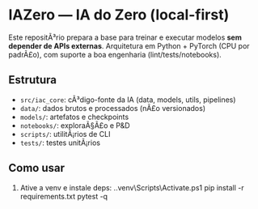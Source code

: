 ﻿# IAZero — IA do Zero (local-first)

Este repositÃ³rio prepara a base para treinar e executar modelos **sem depender de APIs externas**.
Arquitetura em Python + PyTorch (CPU por padrÃ£o), com suporte a boa engenharia (lint/tests/notebooks).

## Estrutura
- `src/iac_core`: cÃ³digo-fonte da IA (data, models, utils, pipelines)
- `data/`: dados brutos e processados (nÃ£o versionados)
- `models/`: artefatos e checkpoints
- `notebooks/`: exploraÃ§Ã£o e P&D
- `scripts/`: utilitÃ¡rios de CLI
- `tests/`: testes unitÃ¡rios

## Como usar
1. Ative a venv e instale deps:
..venv\Scripts\Activate.ps1
pip install -r requirements.txt
pytest -q
